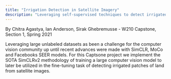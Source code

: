 ```yaml
---
title: "Irrigation Detection in Satellite Imagery"
description: "Leveraging self-supervised techniques to detect irrigated land."
---
```


By Chitra Agastya, Ian Anderson, Sirak Ghebremusse - W210 Capstone, Section 1, Spring 2021

Leveraging large unlabeled datasets as been a challenge for the computer vision community up until recent advances were made with SimCLR, MoCo and Facebooks SEER models. For this Captsone project we implement the SOTA SimCLRv2 methodology of training a large computer vision model to later be utilized in the fine-tuning task of detecting irrigated patches of land from satellite images.